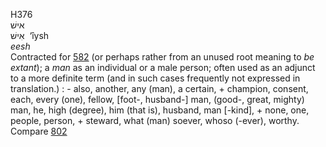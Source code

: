 <body>
  <p>H376<br>  אישׁ  <br> אִישׁ  ‎  ‘ı̂ysh  <br><i>eesh </i><br>Contracted for <a href="h0582.htm">582</a> (or perhaps rather from an unused root meaning to <i>be</i> <i>extant</i>); a <i>man</i> as an individual or a male person; often used as an adjunct to a more definite term (and in such cases frequently not expressed in translation.) : - also, another, any (man), a certain, + champion, consent, each, every (one), fellow, [foot-, husband-] man, (good-, great, mighty) man, he, high (degree), him (that is), husband, man [-kind], + none, one, people, person, + steward, what (man) soever, whoso (-ever), worthy. Compare <a href="h0802.htm">802</a> <br></p>
 </body>